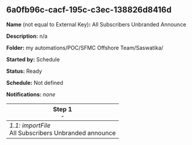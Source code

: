 ## 6a0fb96c-cacf-195c-c3ec-138826d8416d

**Name** (not equal to External Key)**:** All Subscribers Unbranded Announce

**Description:** n/a

**Folder:** my automations/POC/SFMC Offshore Team/Saswatika/

**Started by:** Schedule

**Status:** Ready

**Schedule:** Not defined

**Notifications:** _none_


| Step 1<br>_<small>-</small>_ |
| --- |
| _1.1: importFile_<br>All Subscribers Unbranded announce |
